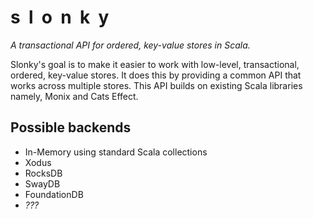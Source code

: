 # s&nbsp;&nbsp;l&nbsp;&nbsp;o&nbsp;&nbsp;n&nbsp;&nbsp;k&nbsp;&nbsp;y
*A transactional API for ordered, key-value stores in Scala.*

Slonky's goal is to make it easier to work with low-level, transactional, ordered, key-value stores.
It does this by providing a common API that works across multiple stores.
This API builds on existing Scala libraries namely, Monix and Cats Effect.

## Possible backends
 * In-Memory using standard Scala collections
 * Xodus
 * RocksDB
 * SwayDB
 * FoundationDB
 * *???*
